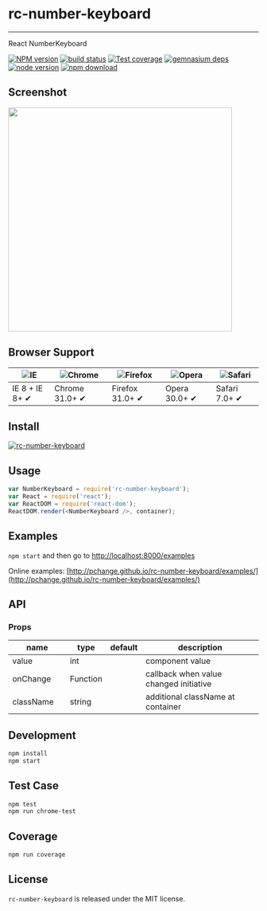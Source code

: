 # rc-number-keyboard
---

React NumberKeyboard

[![NPM version][npm-image]][npm-url]
[![build status][travis-image]][travis-url]
[![Test coverage][coveralls-image]][coveralls-url]
[![gemnasium deps][gemnasium-image]][gemnasium-url]
[![node version][node-image]][node-url]
[![npm download][download-image]][download-url]

[npm-image]: http://img.shields.io/npm/v/rc-number-keyboard.svg?style=flat-square
[npm-url]: http://npmjs.org/package/rc-number-keyboard
[travis-image]: https://img.shields.io/travis/pchange/rc-number-keyboard.svg?style=flat-square
[travis-url]: https://travis-ci.org/pchange/rc-number-keyboard
[coveralls-image]: https://img.shields.io/coveralls/pchange/rc-number-keyboard.svg?style=flat-square
[coveralls-url]: https://coveralls.io/r/pchange/rc-number-keyboard?branch=master
[gemnasium-image]: http://img.shields.io/gemnasium/pchange/rc-number-keyboard.svg?style=flat-square
[gemnasium-url]: https://gemnasium.com/pchange/rc-number-keyboard
[node-image]: https://img.shields.io/badge/node.js-%3E=_0.10-green.svg?style=flat-square
[node-url]: http://nodejs.org/download/
[download-image]: https://img.shields.io/npm/dm/rc-number-keyboard.svg?style=flat-square
[download-url]: https://npmjs.org/package/rc-number-keyboard

## Screenshot

<img src="https://raw.githubusercontent.com/pchange/rc-number-keyboard/master/screenshot/keyboard.jpeg" width="450"/>

## Browser Support

|![IE](https://raw.github.com/alrra/browser-logos/master/internet-explorer/internet-explorer_48x48.png) | ![Chrome](https://raw.github.com/alrra/browser-logos/master/chrome/chrome_48x48.png) | ![Firefox](https://raw.github.com/alrra/browser-logos/master/firefox/firefox_48x48.png) | ![Opera](https://raw.github.com/alrra/browser-logos/master/opera/opera_48x48.png) | ![Safari](https://raw.github.com/alrra/browser-logos/master/safari/safari_48x48.png)|
| --- | --- | --- | --- | --- |
| IE 8 + IE 8+ ✔ | Chrome 31.0+ ✔ | Firefox 31.0+ ✔ | Opera 30.0+ ✔ | Safari 7.0+ ✔ |


## Install

[![rc-number-keyboard](https://nodei.co/npm/rc-number-keyboard.png)](https://npmjs.org/package/rc-number-keyboard)

## Usage

```js
var NumberKeyboard = require('rc-number-keyboard');
var React = require('react');
var ReactDOM = require('react-dom');
ReactDOM.render(<NumberKeyboard />, container);
```

## Examples

`npm start` and then go to
[http://localhost:8000/examples](http://localhost:8000/examples)

Online examples: [http://pchange.github.io/rc-number-keyboard/examples/](http://pchange.github.io/rc-number-keyboard/examples/)

## API

### Props

<table class="table table-bordered table-striped">
    <thead>
    <tr>
        <th style="width: 100px;">name</th>
        <th style="width: 50px;">type</th>
        <th style="width: 50px;">default</th>
        <th>description</th>
    </tr>
    </thead>
    <tbody>
        <tr>
          <td>value</td>
          <td>int</td>
          <td></td>
          <td>component value</td>
        </tr>
        <tr>
          <td>onChange</td>
          <td>Function</td>
          <td></td>
          <td>callback when value changed initiative</td>
        </tr>
        <tr>
          <td>className</td>
          <td>string</td>
          <td></td>
          <td>additional className at container</td>
        </tr>
    </tbody>
</table>

## Development

```bash
npm install
npm start
```

## Test Case

```bash
npm test
npm run chrome-test
```

## Coverage

```bash
npm run coverage
```

## License

`rc-number-keyboard` is released under the MIT license.
